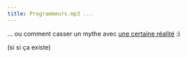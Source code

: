 ```yaml
---
title: Programmeurs.mp3 ...
---
```


... ou comment casser un mythe avec [une certaine
réalité](./files/Programmeurs.mp3) :)

(si si ça existe)


